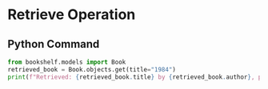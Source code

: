 # Retrieve Operation

## Python Command
```python
from bookshelf.models import Book
retrieved_book = Book.objects.get(title="1984")
print(f"Retrieved: {retrieved_book.title} by {retrieved_book.author}, published in {retrieved_book.publication_year}")
